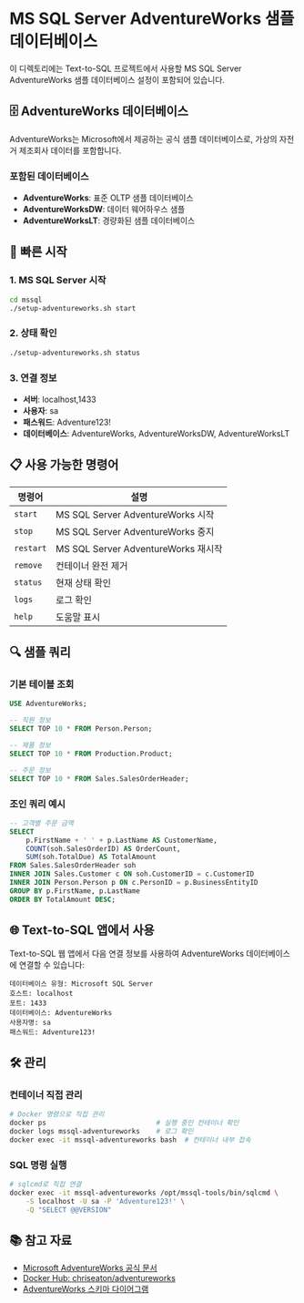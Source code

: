 # MS SQL Server AdventureWorks 샘플 데이터베이스

이 디렉토리에는 Text-to-SQL 프로젝트에서 사용할 MS SQL Server AdventureWorks 샘플 데이터베이스 설정이 포함되어 있습니다.

## 🗄️ AdventureWorks 데이터베이스

AdventureWorks는 Microsoft에서 제공하는 공식 샘플 데이터베이스로, 가상의 자전거 제조회사 데이터를 포함합니다.

### 포함된 데이터베이스

- **AdventureWorks**: 표준 OLTP 샘플 데이터베이스
- **AdventureWorksDW**: 데이터 웨어하우스 샘플
- **AdventureWorksLT**: 경량화된 샘플 데이터베이스

## 🚀 빠른 시작

### 1. MS SQL Server 시작

```bash
cd mssql
./setup-adventureworks.sh start
```

### 2. 상태 확인

```bash
./setup-adventureworks.sh status
```

### 3. 연결 정보

- **서버**: localhost,1433
- **사용자**: sa
- **패스워드**: Adventure123!
- **데이터베이스**: AdventureWorks, AdventureWorksDW, AdventureWorksLT

## 📋 사용 가능한 명령어

| 명령어       | 설명                               |
| --------- | -------------------------------- |
| `start`   | MS SQL Server AdventureWorks 시작  |
| `stop`    | MS SQL Server AdventureWorks 중지  |
| `restart` | MS SQL Server AdventureWorks 재시작 |
| `remove`  | 컨테이너 완전 제거                       |
| `status`  | 현재 상태 확인                         |
| `logs`    | 로그 확인                            |
| `help`    | 도움말 표시                           |

## 🔍 샘플 쿼리

### 기본 테이블 조회

```sql
USE AdventureWorks;

-- 직원 정보
SELECT TOP 10 * FROM Person.Person;

-- 제품 정보
SELECT TOP 10 * FROM Production.Product;

-- 주문 정보
SELECT TOP 10 * FROM Sales.SalesOrderHeader;
```

### 조인 쿼리 예시

```sql
-- 고객별 주문 금액
SELECT 
    p.FirstName + ' ' + p.LastName AS CustomerName,
    COUNT(soh.SalesOrderID) AS OrderCount,
    SUM(soh.TotalDue) AS TotalAmount
FROM Sales.SalesOrderHeader soh
INNER JOIN Sales.Customer c ON soh.CustomerID = c.CustomerID
INNER JOIN Person.Person p ON c.PersonID = p.BusinessEntityID
GROUP BY p.FirstName, p.LastName
ORDER BY TotalAmount DESC;
```

## 🌐 Text-to-SQL 앱에서 사용

Text-to-SQL 웹 앱에서 다음 연결 정보를 사용하여 AdventureWorks 데이터베이스에 연결할 수 있습니다:

```
데이터베이스 유형: Microsoft SQL Server
호스트: localhost
포트: 1433
데이터베이스: AdventureWorks
사용자명: sa
패스워드: Adventure123!
```

## 🛠️ 관리

### 컨테이너 직접 관리

```bash
# Docker 명령으로 직접 관리
docker ps                           # 실행 중인 컨테이너 확인
docker logs mssql-adventureworks    # 로그 확인
docker exec -it mssql-adventureworks bash  # 컨테이너 내부 접속
```

### SQL 명령 실행

```bash
# sqlcmd로 직접 연결
docker exec -it mssql-adventureworks /opt/mssql-tools/bin/sqlcmd \
    -S localhost -U sa -P 'Adventure123!' \
    -Q "SELECT @@VERSION"
```

## 📚 참고 자료

- [Microsoft AdventureWorks 공식 문서](https://docs.microsoft.com/en-us/sql/samples/adventureworks-install-configure)
- [Docker Hub: chriseaton/adventureworks](https://hub.docker.com/r/chriseaton/adventureworks)
- [AdventureWorks 스키마 다이어그램](https://docs.microsoft.com/en-us/sql/samples/adventureworks-install-configure?view=sql-server-ver15#schema-diagrams)